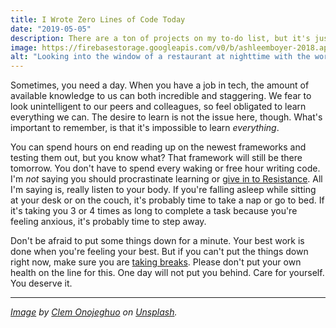 ```yaml
---
title: I Wrote Zero Lines of Code Today
date: "2019-05-05"
description: There are a ton of projects on my to-do list, but it's just been one of those days.
image: https://firebasestorage.googleapis.com/v0/b/ashleemboyer-2018.appspot.com/o/images%2Frelax.jpg?alt=media&token=5398e4d9-c096-42c3-8166-5eb1e65d188b
alt: "Looking into the window of a restaurant at nighttime with the word Relax painted on the window."
---
```


Sometimes, you need a day. When you have a job in tech, the amount of available knowledge to us can both incredible and staggering. We fear to look unintelligent to our peers and colleagues, so feel obligated to learn everything we can. The desire to learn is not the issue here, though. What's important to remember, is that it's impossible to learn _everything_.

You can spend hours on end reading up on the newest frameworks and testing them out, but you know what? That framework will still be there tomorrow. You don't have to spend every waking or free hour writing code. I'm _not_ saying you should procrastinate learning or [give in to Resistance](https://www.amazon.com/gp/product/B007A4SDCG/ref=ppx_yo_dt_b_d_asin_title_o00?ie=UTF8&psc=1). All I'm saying is, really listen to your body. If you're falling asleep while sitting at your desk or on the couch, it's probably time to take a nap or go to bed. If it's taking you 3 or 4 times as long to complete a task because you're feeling anxious, it's probably time to step away.

Don't be afraid to put some things down for a minute. Your best work is done when you're feeling your best. But if you can't put the things down right now, make sure you are [taking breaks](https://ashleemboyer.com/don-t-forget-to-take-breaks). Please don't put your own health on the line for this. One day will not put you behind. Care for yourself. You deserve it.

---

*[Image](https://unsplash.com/photos/zlABb6Gke24) by [Clem Onojeghuo](https://unsplash.com/@clemono2) on [Unsplash](https://unsplash.com).*

